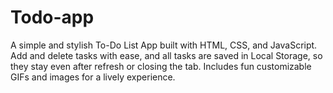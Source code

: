 # Todo-app
A simple and stylish To-Do List App built with HTML, CSS, and JavaScript. Add and delete tasks with ease, and all tasks are saved in Local Storage, so they stay even after refresh or closing the tab. Includes fun customizable GIFs and images for a lively experience.
